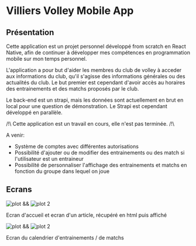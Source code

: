 # Villiers Volley Mobile App

## Présentation

Cette application est un projet personnel développé from scratch en React Native,
afin de continuer à développer mes compétences en programmation mobile sur mon temps personnel.

L'application a pour but d'aider les membres du club de volley à acceder aux informations du club, qu'il s'agisse des informations générales ou des actualités du club.
Le but premier est cependant d'avoir accès au horaires des entrainements et des matchs proposés par le club.

Le back-end est un strapi, mais les données sont actuellement en brut en local pour une question de démonstration. Le Strapi est cependant développé en parallèle.

/!\ Cette application est un travail en cours, elle n'est pas terminée. /!\


A venir:
- Système de comptes avec différentes autorisations
- Possibilité d'ajouter ou de modifier des entrainements ou des match si l'utilisateur est un entraineur
- Possibilité de personnaliser l'affichage des entrainements et matchs en fonction du groupe dans lequel on joue


## Ecrans

![plot](./documentation/readme/HomeScreen.jpg) && ![plot 2](./documentation/readme/ArticleScreen.jpg)

Ecran d'accueil et ecran d'un article, récupéré en html puis affiché


![plot](./documentation/readme/CalendarScreen1.jpg) && ![plot 2](./documentation/readme/CalendarScreen2.jpg)

Ecran du calendrier d'entrainements / de matchs
